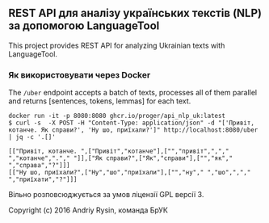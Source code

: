 ## REST API для аналізу українських текстів (NLP) за допомогою LanguageTool

This project provides REST API for analyzing Ukrainian texts with LanguageTool.

### Як використовувати через Docker ###

The `/uber` endpoint accepts a batch of texts, processes all of them parallel and returns [sentences, tokens, lemmas] for each text.
```
docker run -it -p 8080:8080 ghcr.io/proger/api_nlp_uk:latest
$ curl -s  -X POST -H "Content-Type: application/json" -d "['Привіт, котанче. Як справи?', 'Ну шо, приїхали?']" http://localhost:8080/uber | jq -c '.[]'

[["Привіт, котанче. ",["Привіт","котанче"],["","привіт",","," ","котанче","."," "]],["Як справи?",["Як","справи"],["","як"," ","справа","?"]]]
[["Ну шо, приїхали?",["Ну","шо","приїхали"],["","ну"," ","шо",","," ","приїхати","?"]]]
```

Вільно розповсюджується за умов ліцензії GPL версії 3.

Copyright (c) 2016 Andriy Rysin, команда БрУК
